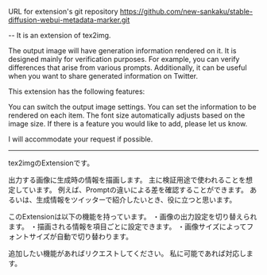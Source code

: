 URL for extension's git repository
https://github.com/new-sankaku/stable-diffusion-webui-metadata-marker.git


--
It is an extension of tex2img.

The output image will have generation information rendered on it. 
It is designed mainly for verification purposes. 
For example, you can verify differences that arise from various prompts. 
Additionally, it can be useful when you want to share generated information on Twitter.

This extension has the following features:

You can switch the output image settings.
You can set the information to be rendered on each item.
The font size automatically adjusts based on the image size.
If there is a feature you would like to add, please let us know. 

I will accommodate your request if possible.


---
tex2imgのExtensionです。

出力する画像に生成時の情報を描画します。
主に検証用途で使われることを想定しています。
例えば、Promptの違いによる差を確認することができます。
あるいは、生成情報をツイッターで紹介したいとき、役に立つと思います。

このExtensionは以下の機能を持っています。
・画像の出力設定を切り替えられます。
・描画される情報を項目ごとに設定できます。
・画像サイズによってフォントサイズが自動で切り替わります。

追加したい機能があればリクエストしてください。
私に可能であれば対応します。